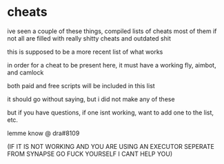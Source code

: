 # cheats

ive seen a couple of these things, compiled lists of cheats 
most of them if not all are filled with really shitty cheats and outdated shit



this is supposed to be a more recent list of what works



in order for a cheat to be present here, it must have a working fly, aimbot, and camlock



both paid and free scripts will be included in this list



it should go without saying, but i did not make any of these

but if you have questions, if one isnt working, want to add one to the list, etc.

lemme know @ dra#8109

(IF IT IS NOT WORKING AND YOU ARE USING AN EXECUTOR SEPERATE FROM SYNAPSE GO FUCK YOURSELF I CANT HELP YOU)
